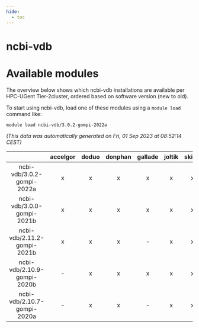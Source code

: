 ```yaml
---
hide:
  - toc
---
```


ncbi-vdb
========

# Available modules


The overview below shows which ncbi-vdb installations are available per HPC-UGent Tier-2cluster, ordered based on software version (new to old).

To start using ncbi-vdb, load one of these modules using a `module load` command like:

```shell
module load ncbi-vdb/3.0.2-gompi-2022a
```

*(This data was automatically generated on Fri, 01 Sep 2023 at 08:52:14 CEST)*  

| |accelgor|doduo|donphan|gallade|joltik|skitty|swalot|victini|
| :---: | :---: | :---: | :---: | :---: | :---: | :---: | :---: | :---: |
|ncbi-vdb/3.0.2-gompi-2022a|x|x|x|x|x|x|x|x|
|ncbi-vdb/3.0.0-gompi-2021b|x|x|x|x|x|x|x|x|
|ncbi-vdb/2.11.2-gompi-2021b|x|x|x|-|x|x|x|x|
|ncbi-vdb/2.10.9-gompi-2020b|-|x|x|x|x|x|x|x|
|ncbi-vdb/2.10.7-gompi-2020a|-|x|x|-|x|x|x|x|
